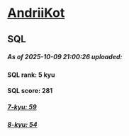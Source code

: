 # [AndriiKot](https://www.codewars.com/users/AndriiKot) 
## SQL

##### As of 2025-10-09 21:00:26 uploaded:

#### SQL rank: 5 kyu

#### SQL score: 281

##### [7-kyu: 59](https://github.com/AndriiKot/SQL__CodeWars/tree/main/kyu-7)

##### [8-kyu: 54](https://github.com/AndriiKot/SQL__CodeWars/tree/main/kyu-8)


